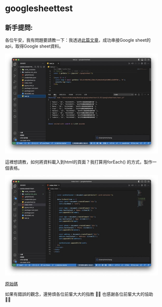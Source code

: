 # googlesheettest
 
## 新手提問:

各位午安，我有問題要請教一下：我透過[此篇文章](https://ithelp.ithome.com.tw/m/articles/10234325)，成功串接Google sheet的api，取得Google sheet資料。

![image](https://github.com/michellechang2006/googlesheettest/blob/main/readme.md_pics/pic-1.jpeg)

這裡想請教，如何將資料載入到html的頁面？我打算用forEach()
的方式，製作一個表格。

![image](https://github.com/michellechang2006/googlesheettest/blob/main/readme.md_pics/pic-2.jpeg)

[原始碼](https://github.com/michellechang2006/googlesheettest/archive/refs/heads/main.zip)

如果有錯誤的觀念，還勞煩各位前輩大大的指教 🙏🏻
也感謝各位前輩大大的協助 🙏🏻
